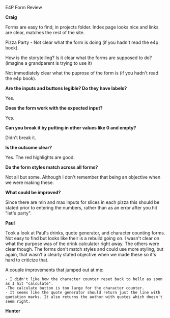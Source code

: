 E4P Form Review

**Craig**

Forms are easy to find, in projects folder. Index page looks nice and links are clear, matches the rest of the site. 

Pizza Party - Not clear what the form is doing (if you hadn't read the e4p book). 

How is the storytelling? Is it clear what the forms are supposed to do? (imagine a grandparent is trying to use it)

Not immediately clear what the puprose of the form is (if you hadn't read the e4p book). 

**Are the inputs and buttons legible? Do they have labels?**

Yes.

**Does the form work with the expected input?**

Yes. 

**Can you break it by putting in other values like 0 and empty?**

Didn't break it.

**Is the outcome clear?**

Yes. The red highlights are good. 

**Do the form styles match across all forms?**

Not all but some. Although I don't remember that being an objective when we were making these. 

**What could be improved?**

Since there are min and max inputs for slices in each pizza this should be stated prior to entering the numbers, rather than as an error after you hit "let's party".

**Paul**

Took a look at Paul's drinks, quote generator, and character counting forms. Not easy to find but looks like their is a rebuild going on. I wasn't clear on what the purpose was of the drink calculator right away. The others were clear though. The forms don't match styles and could use more styling, but again, that wasn't a clearly stated objective when we made these so it's hard to criticize that. 

A couple improvements that jumped out at me:

	- I didn't like how the character counter reset back to hello as soon as I hit "calculate". 
	-The calculate button is too large for the character counter. 
	- It seems like the quote generator should return just the line with quotation marks. It also returns the author with quotes which doesn't seem right. 

**Hunter**

